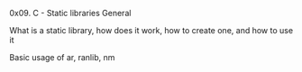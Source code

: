 0x09. C - Static libraries
General

What is a static library, how does it work, how to create one, and how to use it

Basic usage of ar, ranlib, nm
